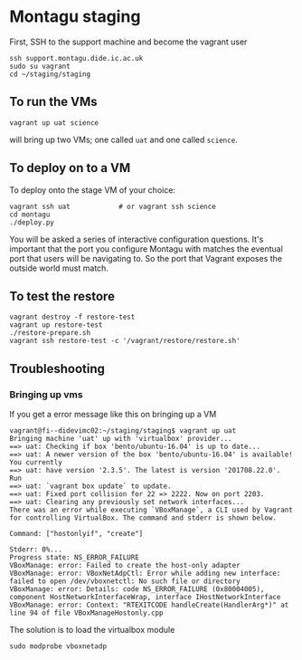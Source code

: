 # Montagu staging
First, SSH to the support machine and become the vagrant user

```
ssh support.montagu.dide.ic.ac.uk
sudo su vagrant
cd ~/staging/staging
```

## To run the VMs
```
vagrant up uat science
```

will bring up two VMs; one called `uat` and one called `science`.

## To deploy on to a VM
To deploy onto the stage VM of your choice:

```
vagrant ssh uat            # or vagrant ssh science
cd montagu
./deploy.py
```

You will be asked a series of interactive configuration questions. It's 
important that the port you configure Montagu with matches the eventual port
that users will be navigating to. So the port that Vagrant exposes the outside
world must match.

## To test the restore

```
vagrant destroy -f restore-test
vagrant up restore-test
./restore-prepare.sh
vagrant ssh restore-test -c '/vagrant/restore/restore.sh'
```

## Troubleshooting

### Bringing up vms

If you get a error message like this on bringing up a VM

```
vagrant@fi--didevimc02:~/staging/staging$ vagrant up uat
Bringing machine 'uat' up with 'virtualbox' provider...
==> uat: Checking if box 'bento/ubuntu-16.04' is up to date...
==> uat: A newer version of the box 'bento/ubuntu-16.04' is available! You currently
==> uat: have version '2.3.5'. The latest is version '201708.22.0'. Run
==> uat: `vagrant box update` to update.
==> uat: Fixed port collision for 22 => 2222. Now on port 2203.
==> uat: Clearing any previously set network interfaces...
There was an error while executing `VBoxManage`, a CLI used by Vagrant
for controlling VirtualBox. The command and stderr is shown below.

Command: ["hostonlyif", "create"]

Stderr: 0%...
Progress state: NS_ERROR_FAILURE
VBoxManage: error: Failed to create the host-only adapter
VBoxManage: error: VBoxNetAdpCtl: Error while adding new interface: failed to open /dev/vboxnetctl: No such file or directory
VBoxManage: error: Details: code NS_ERROR_FAILURE (0x80004005), component HostNetworkInterfaceWrap, interface IHostNetworkInterface
VBoxManage: error: Context: "RTEXITCODE handleCreate(HandlerArg*)" at line 94 of file VBoxManageHostonly.cpp
```

The solution is to load the virtualbox module

```
sudo modprobe vboxnetadp
```
